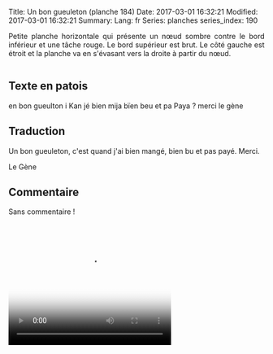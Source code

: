 Title: Un bon gueuleton (planche 184)
Date: 2017-03-01 16:32:21
Modified: 2017-03-01 16:32:21
Summary: 
Lang: fr
Series: planches
series_index: 190

<p style="text-align:justify;">Petite planche horizontale qui présente
un nœud sombre contre le bord inférieur et une tâche rouge. Le bord
supérieur est brut. Le côté gauche est étroit et la planche va en
s'évasant vers la droite à partir du nœud. </p>

<figure class="image-block" style="float: center;">
  <img alt="" src="{static}/images/planche_184.png">
  <figcaption style="max-width: 680px"></figcaption>
</figure>

## Texte en patois

en bon gueulton i Kan jé bien mija bïen beu et pa Paya ?  merci le
gène

## Traduction

Un bon gueuleton, c'est quand j'ai bien mangé, bien bu et pas payé.
Merci.

Le Gène

## Commentaire

Sans commentaire !

<video width="320" height="240" controls
  poster="{static}/images/thumbnails/video_184.jpg">
  <source src="https://d1njpgd0ygatdn.cloudfront.net/video_184.mp4" type="video/mp4">
</video>
